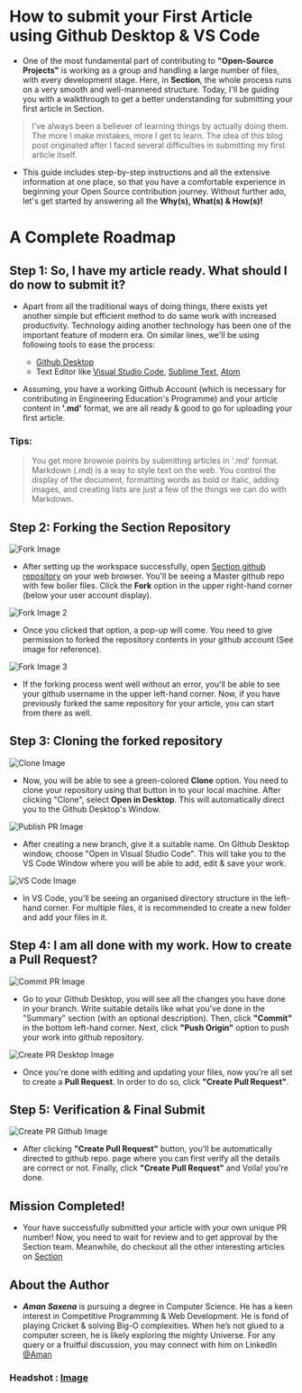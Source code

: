 # How to submit your First Article using Github Desktop & VS Code

 - One of the most fundamental part of contributing to **"Open-Source Projects"** is working as a group and handling a large number of files, with every development stage. Here, in **Section**, the whole process runs on a very smooth and well-mannered structure. Today, I'll be guiding you with a walkthrough to get a better understanding for submitting your first article in Section.

> I've always been a believer of learning things by actually doing them. The more I make mistakes, more I get to learn. The idea of this blog post originated after I faced several difficulties in submitting my first article itself. 

 - This guide includes step-by-step instructions and all the extensive information at one place, so that you have a comfortable experience in beginning your Open Source contribution journey. Without further ado, let's get started by answering all the **Why(s), What(s) & How(s)!**

# A Complete Roadmap

## Step 1: So, I have my article ready. What should I do now to submit it?

- Apart from all the traditional ways of doing things, there exists yet another simple but efficient method to do same work with increased productivity. Technology aiding another technology has been one of the important feature of modern era. On similar lines, we'll be using following tools to ease the process:

    - [Github Desktop](https://desktop.github.com/) 
    - Text Editor like [Visual Studio Code](https://code.visualstudio.com/), [Sublime Text](https://www.sublimetext.com/), [Atom](https://atom.io/)

- Assuming, you have a working Github Account (which is necessary for contributing in Engineering Education's Programme) and your article content in **'.md'** format, we are all ready & good to go for uploading your first article.

### Tips: 
> You get more brownie points by submitting articles in '.md' format. Markdown (.md) is a way to style text on the web. You control the display of the document, formatting words as bold or italic, adding images, and creating lists are just a few of the things we can do with Markdown.

## Step 2: Forking the Section Repository

![Fork Image](./imgs/fork.png)

 - After setting up the workspace successfully, open [Section github repository](https://github.com/section-io/engineering-education) on your web browser. You'll be seeing a Master github repo with few boiler files. Click the **Fork** option in the upper right-hand corner (below your user account display).

![Fork Image 2](./imgs/fork2.png)

 - Once you clicked that option, a pop-up will come. You need to give permission to forked the repository contents in your github account (See image for reference).

![Fork Image 3](./imgs/fork3.png)

 - If the forking process went well without an error, you'll be able to see your github username in the upper left-hand corner. Now, if you have previously forked the same repository for your article, you can start from there as well.

## Step 3: Cloning the forked repository

![Clone Image](./imgs/clone.png)

 - Now, you will be able to see a green-colored **Clone** option. You need to clone your repository using that button in to your local machine. After clicking "Clone", select **Open in Desktop**. This will automatically direct you to the Github Desktop's Window.

![Publish PR Image](./imgs/publishPR.png) 

 - After creating a new branch, give it a suitable name. On Github Desktop window, choose "Open in Visual Studio Code". This will take you to the VS Code Window where you will be able to add, edit & save your work.

![VS Code Image](./imgs/vscode.png)

 - In VS Code, you'll be seeing an organised directory structure in the left-hand corner. For multiple files, it is recommended to create a new folder and add your files in it.

## Step 4: I am all done with my work. How to create a Pull Request?

![Commit PR Image](./imgs/commitPR.png)

 - Go to your Github Desktop, you will see all the changes you have done in your branch. Write suitable details like what you've done in the "Summary" section (with an optional description). Then, click **"Commit"** in the bottom left-hand corner. Next, click **"Push Origin"** option to push your work into github repository.

![Create PR Desktop Image](./imgs/createPRDesktop.png)

 - Once you're done with editing and updating your files, now you're all set to create a **Pull Request**. In order to do so, click **"Create Pull Request"**.

## Step 5: Verification & Final Submit

![Create PR Github Image](./imgs/creatingPRfinalgithub.png)

 - After clicking **"Create Pull Request"** button, you'll be automatically directed to github repo. page where you can first verify all the details are correct or not. Finally, click **"Create Pull Request"** and Voila! you're done.

## Mission Completed!
 - Your have successfully submitted your article with your own unique PR number! Now, you need to wait for review and to get approval by the Section team. Meanwhile, do checkout all the other interesting articles on [Section](https://www.section.io/engineering-education/how-to-start-competitive-programming/)

## About the Author
   - ***Aman Saxena*** is pursuing a degree in Computer Science. He has a keen interest in Competitive Programming & Web Development. He is fond of playing Cricket & solving Big-O complexities. When he’s not glued to a computer screen, he is likely exploring the mighty Universe. For any query or a fruitful discussion, you may connect with him on LinkedIn [@Aman](https://www.linkedin.com/in/amansaxena333/)

### **Headshot** : [Image](./imgs/commitPR.jpg)
